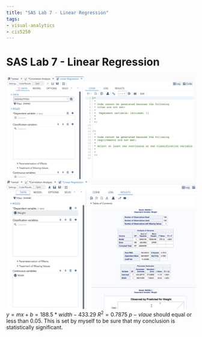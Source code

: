 ```yaml
---
title: "SAS Lab 7 - Linear Regression"
tags:
- visual-analytics 
- cis5250 
---
```

# SAS Lab 7 - Linear Regression
![](attachments/Pasted%20image%2020220914184818.png)
![](attachments/Pasted%20image%2020220914185430.png)
$y = mx + b = 188.5*width-433.29$
$R^2 = 0.7875$
$p-vlaue$ should equal or less than $0.05$. This is set by myself to be sure that my conclusion is statistically significant.

